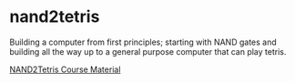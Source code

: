 # nand2tetris

Building a computer from first principles; starting with NAND gates and building all the way up to a general purpose computer that can play tetris.

[NAND2Tetris Course Material](http://www.nand2tetris.org/)

